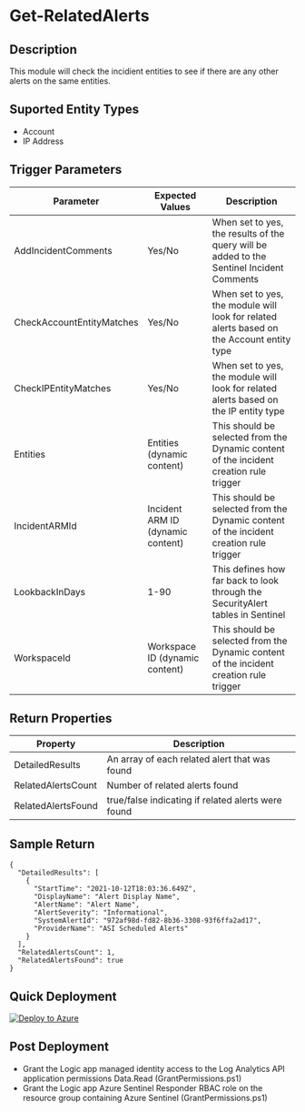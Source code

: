 # Get-RelatedAlerts

## Description
This module will check the incidient entities to see if there are any other alerts on the same entities.

## Suported Entity Types
* Account
* IP Address

## Trigger Parameters

|Parameter|Expected Values|Description|
|---|---|---|
|AddIncidentComments|Yes/No|When set to yes, the results of the query will be added to the Sentinel Incident Comments|
|CheckAccountEntityMatches|Yes/No|When set to yes, the module will look for related alerts based on the Account entity type|
|CheckIPEntityMatches|Yes/No|When set to yes, the module will look for related alerts based on the IP entity type|
|Entities|Entities (dynamic content)|This should be selected from the Dynamic content of the incident creation rule trigger|
|IncidentARMId|Incident ARM ID (dynamic content)|This should be selected from the Dynamic content of the incident creation rule trigger|
|LookbackInDays|1-90|This defines how far back to look through the SecurityAlert tables in Sentinel|
|WorkspaceId|Workspace ID (dynamic content)|This should be selected from the Dynamic content of the incident creation rule trigger|

## Return Properties

|Property|Description|
|---|---|
|DetailedResults|An array of each related alert that was found|
|RelatedAlertsCount|Number of related alerts found|
|RelatedAlertsFound|true/false indicating if related alerts were found|

## Sample Return

```
{
  "DetailedResults": [
    {
      "StartTime": "2021-10-12T18:03:36.649Z",
      "DisplayName": "Alert Display Name",
      "AlertName": "Alert Name",
      "AlertSeverity": "Informational",
      "SystemAlertId": "972af98d-fd82-8b36-3308-93f6ffa2ad17",
      "ProviderName": "ASI Scheduled Alerts"
    }
  ],
  "RelatedAlertsCount": 1,
  "RelatedAlertsFound": true
}
```

## Quick Deployment

[![Deploy to Azure](https://aka.ms/deploytoazurebutton)](https://portal.azure.com/#create/Microsoft.Template/uri/https%3A%2F%2Fraw.githubusercontent.com%2Fbriandelmsft%2FSentinelAutomationModules%2Fmain%2FModules%2FRelatedAlerts%2Fazuredeploy.json)

## Post Deployment

* Grant the Logic app managed identity access to the Log Analytics API application permissions Data.Read (GrantPermissions.ps1)
* Grant the Logic app Azure Sentinel Responder RBAC role on the resource group containing Azure Sentinel (GrantPermissions.ps1)
